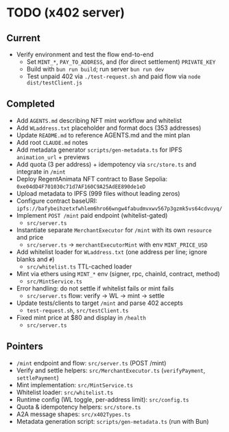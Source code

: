 # TODO (x402 server)

## Current
- Verify environment and test the flow end-to-end
  - Set `MINT_*`, `PAY_TO_ADDRESS`, and (for direct settlement) `PRIVATE_KEY`
  - Build with `bun run build`; run server `bun run dev`
  - Test unpaid 402 via `./test-request.sh` and paid flow via `node dist/testClient.js`

## Completed
- Add `AGENTS.md` describing NFT mint workflow and whitelist
- Add `WLaddress.txt` placeholder and format docs (353 addresses)
- Update `README.md` to reference AGENTS.md and the mint plan
- Add root `CLAUDE.md` notes
- Add metadata generator `scripts/gen-metadata.ts` for IPFS `animation_url` + previews
- Add quota (3 per address) + idempotency via `src/store.ts` and integrate in `/mint`
- Deploy RegentAnimata NFT contract to Base Sepolia: `0xe04dD4F701030c71d7AF160C9A25AdEE890de1eD`
- Upload metadata to IPFS (999 files without leading zeros)
- Configure contract baseURI: `ipfs://bafybeihzetxfwhlem6hro66wngw4fabudmvxwv567p3gzmk5vs64cdvuyq/`
- Implement `POST /mint` paid endpoint (whitelist-gated)
  - `src/server.ts` 
- Instantiate separate `MerchantExecutor` for `/mint` with its own `resource` and price
  - `src/server.ts` → `merchantExecutorMint` with env `MINT_PRICE_USD`
- Add whitelist loader for `WLaddress.txt` (one address per line; ignore blanks and `#`)
  - `src/whitelist.ts` TTL-cached loader
- Mint via ethers using `MINT_*` env (signer, rpc, chainId, contract, method)
  - `src/MintService.ts`
- Error handling: do not settle if whitelist fails or mint fails
  - `src/server.ts` flow: verify → WL → mint → settle
- Update tests/clients to target `/mint` and parse 402 accepts
  - `test-request.sh`, `src/testClient.ts`
- Fixed mint price at $80 and display in `/health`
  - `src/server.ts`

## Pointers
- `/mint` endpoint and flow: `src/server.ts` (POST /mint)
- Verify and settle helpers: `src/MerchantExecutor.ts` (`verifyPayment`, `settlePayment`)
- Mint implementation: `src/MintService.ts`
- Whitelist loader: `src/whitelist.ts`
- Runtime config (WL toggle, per-address limit): `src/config.ts`
- Quota & idempotency helpers: `src/store.ts`
- A2A message shapes: `src/x402Types.ts`
- Metadata generation script: `scripts/gen-metadata.ts` (run with Bun)
